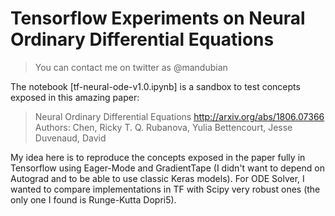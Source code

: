 # Tensorflow Experiments on Neural Ordinary Differential Equations

> You can contact me on twitter as @mandubian

The notebook [tf-neural-ode-v1.0.ipynb] is a sandbox to test concepts exposed in this amazing paper:

> Neural Ordinary Differential Equations http://arxiv.org/abs/1806.07366
> Authors: Chen, Ricky T. Q. Rubanova, Yulia Bettencourt, Jesse Duvenaud, David

My idea here is to reproduce the concepts exposed in the paper fully in Tensorflow using Eager-Mode and GradientTape (I didn't want to depend on Autograd and to be able to use classic Keras models). For ODE Solver, I wanted to compare implementations in TF with Scipy very robust ones (the only one I found is Runge-Kutta Dopri5).
